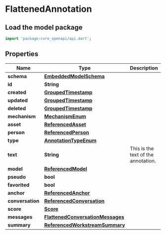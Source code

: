 # FlattenedAnnotation

## Load the model package
```dart
import 'package:core_openapi/api.dart';
```

## Properties
Name | Type | Description | Notes
------------ | ------------- | ------------- | -------------
**schema** | [**EmbeddedModelSchema**](EmbeddedModelSchema) |  | [optional] 
**id** | **String** |  | 
**created** | [**GroupedTimestamp**](GroupedTimestamp) |  | 
**updated** | [**GroupedTimestamp**](GroupedTimestamp) |  | 
**deleted** | [**GroupedTimestamp**](GroupedTimestamp) |  | [optional] 
**mechanism** | [**MechanismEnum**](MechanismEnum) |  | [optional] 
**asset** | [**ReferencedAsset**](ReferencedAsset) |  | [optional] 
**person** | [**ReferencedPerson**](ReferencedPerson) |  | [optional] 
**type** | [**AnnotationTypeEnum**](AnnotationTypeEnum) |  | 
**text** | **String** | This is the text of the annotation. | 
**model** | [**ReferencedModel**](ReferencedModel) |  | [optional] 
**pseudo** | **bool** |  | [optional] 
**favorited** | **bool** |  | [optional] 
**anchor** | [**ReferencedAnchor**](ReferencedAnchor) |  | [optional] 
**conversation** | [**ReferencedConversation**](ReferencedConversation) |  | [optional] 
**score** | [**Score**](Score) |  | [optional] 
**messages** | [**FlattenedConversationMessages**](FlattenedConversationMessages) |  | [optional] 
**summary** | [**ReferencedWorkstreamSummary**](ReferencedWorkstreamSummary) |  | [optional] 




